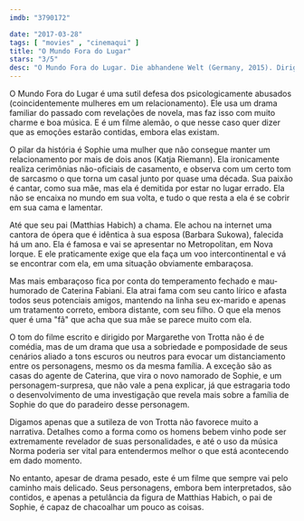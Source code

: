 ```yaml
---
imdb: "3790172"

date: "2017-03-28"
tags: [ "movies" , "cinemaqui" ]
title: "O Mundo Fora do Lugar"
stars: "3/5"
desc: "O Mundo Fora do Lugar. Die abhandene Welt (Germany, 2015). Dirigido por Margarethe von Trotta. Escrito por Margarethe von Trotta. Com Katja Riemann (Sophie), Barbara Sukowa (Caterina Fabiani / Evelyn Kromberger), Matthias Habich (Paul Kromberger), Robert Seeliger (Philip), Gunnar Möller (Ralf Kromberger), Karin Dor (Rosa), August Zirner (Georg), Tom Beck (Florian), Arne Jansen (Piet)."
---
```

O Mundo Fora do Lugar é uma sutil defesa dos psicologicamente abusados (coincidentemente mulheres em um relacionamento). Ele usa um drama familiar do passado com revelações de novela, mas faz isso com muito charme e boa música. E é um filme alemão, o que nesse caso quer dizer que as emoções estarão contidas, embora elas existam.

O pilar da história é Sophie uma mulher que não consegue manter um relacionamento por mais de dois anos (Katja Riemann). Ela ironicamente realiza cerimônias não-oficiais de casamento, e observa com um certo tom de sarcasmo o que torna um casal junto por quase uma década. Sua paixão é cantar, como sua mãe, mas ela é demitida por estar no lugar errado. Ela não se encaixa no mundo em sua volta, e tudo o que resta a ela é se cobrir em sua cama e lamentar.

Até que seu pai (Matthias Habich) a chama. Ele achou na internet uma cantora de ópera que é idêntica à sua esposa (Barbara Sukowa), falecida há um ano. Ela é famosa e vai se apresentar no Metropolitan, em Nova Iorque. E ele praticamente exige que ela faça um voo intercontinental e vá se encontrar com ela, em uma situação obviamente embaraçosa.

Mas mais embaraçoso fica por conta do temperamento fechado e mau-humorado de Caterina Fabiani. Ela atrai fama com seu canto lírico e afasta todos seus potenciais amigos, mantendo na linha seu ex-marido e apenas um tratamento correto, embora distante, com seu filho. O que ela menos quer é uma "fã" que acha que sua mãe se parece muito com ela.

O tom do filme escrito e dirigido por Margarethe von Trotta não é de comédia, mas de um drama que usa a sobriedade e pomposidade de seus cenários aliado a tons escuros ou neutros para evocar um distanciamento entre os personagens, mesmo os da mesma família. A exceção são as casas do agente de Caterina, que vira o novo namorado de Sophie, e um personagem-surpresa, que não vale a pena explicar, já que estragaria todo o desenvolvimento de uma investigação que revela mais sobre a família de Sophie do que do paradeiro desse personagem.

Digamos apenas que a sutileza de von Trotta não favorece muito a narrativa. Detalhes como a forma como os homens bebem vinho pode ser extremamente revelador de suas personalidades, e até o uso da música Norma poderia ser vital para entendermos melhor o que está acontecendo em dado momento.

No entanto, apesar de drama pesado, este é um filme que sempre vai pelo caminho mais delicado. Seus personagens, embora bem interpretados, são contidos, e apenas a petulância da figura de Matthias Habich, o pai de Sophie, é capaz de chacoalhar um pouco as coisas.
